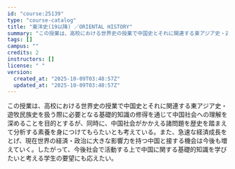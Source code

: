 ```yaml
---
id: "course:25139"
type: "course-catalog"
title: "東洋史(19以降) ／ORIENTAL HISTORY"
summary: "この授業は、高校における世界史の授業で中国史とそれに関連する東アジア史・遊牧民族史を扱う際に必要となる基礎的知識の修得を通じて中国社会への理解を深めることを目的とするが、同時に、中国社会がかかえる諸問題を歴史を踏まえて分析する素養を身につけ…"
tags: []
campus: ""
credits: 2
instructors: []
license: " "
version:
  created_at: "2025-10-09T03:48:57Z"
  updated_at: "2025-10-09T03:48:57Z"
---
```


この授業は、高校における世界史の授業で中国史とそれに関連する東アジア史・遊牧民族史を扱う際に必要となる基礎的知識の修得を通じて中国社会への理解を深めることを目的とするが、同時に、中国社会がかかえる諸問題を歴史を踏まえて分析する素養を身につけてもらたいとも考えている。また、急速な経済成長をとげ、現在世界の経済・政治に大きな影響力を持つ中国と接する機会は今後も増えていく。したがって、今後社会で活動する上で中国に関する基礎的知識を学びたいと考える学生の要望にも応えたい。
